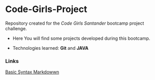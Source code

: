 # Code-Girls-Project
Repository created for the *Code Girls Santander* bootcamp project challenge.

- Here You will find some projects developed during this bootcamp.

- Technologies learned:
**Git** and **JAVA**


### Links
[Basic Syntax Markdowwn](https://www.markdownguide.org/basic-syntax/)
